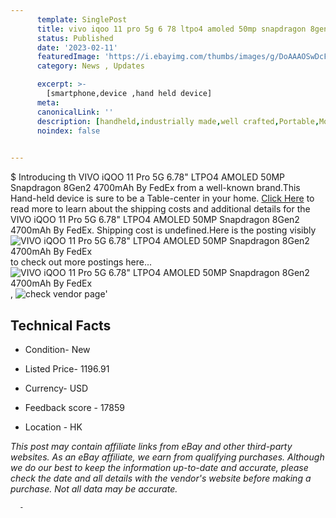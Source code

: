 ```yaml
---
      template: SinglePost
      title: vivo iqoo 11 pro 5g 6 78 ltpo4 amoled 50mp snapdragon 8gen2 4700mah by fedex
      status: Published
      date: '2023-02-11'
      featuredImage: 'https://i.ebayimg.com/thumbs/images/g/DoAAAOSwDcFjnAjb/s-l225.jpg'
      category: News , Updates

      excerpt: >-
        [smartphone,device ,hand held device]
      meta:
      canonicalLink: ''
      description: [handheld,industrially made,well crafted,Portable,Mobile,Compact,Convenient,Lightweight,Maneuverable,Man-portable,Miniature,Carriable,Hand-held,Light,Holdable,Transportable,Mobile device,Pocket-sized,On-the-go,Wireless,Cordless,Compact size,Convenient size, smartphone,device ,hand held device]
      noindex: false
      

---
```

$
      Introducing th VIVO iQOO 11 Pro 5G 6.78" LTPO4 AMOLED 50MP Snapdragon 8Gen2 4700mAh By FedEx from a well-known brand.This Hand-held device  is sure to be a Table-center in your home. [Click Here](https://www.ebay.com/itm/225302079116?hash=item34750ce68c%3Ag%3ADoAAAOSwDcFjnAjb&mkevt=1&mkcid=1&mkrid=711-53200-19255-0&campid=%253CePNCampaignId%253E&customid=%253CreferenceId%253E&toolid=10049) to read more to learn about the shipping costs and additional details for the VIVO iQOO 11 Pro 5G 6.78" LTPO4 AMOLED 50MP Snapdragon 8Gen2 4700mAh By FedEx. Shipping cost is undefined.Here is the posting visibly ![VIVO iQOO 11 Pro 5G 6.78" LTPO4 AMOLED 50MP Snapdragon 8Gen2 4700mAh By FedEx](https://i.ebayimg.com/thumbs/images/g/DoAAAOSwDcFjnAjb/s-l225.jpg) to check out more postings here... ![VIVO iQOO 11 Pro 5G 6.78" LTPO4 AMOLED 50MP Snapdragon 8Gen2 4700mAh By FedEx](https://i.ebayimg.com/images/g/DoAAAOSwDcFjnAjb/s-l960.jpg), ![check vendor page](https://origin-galleryplus.ebayimg.com/ws/web/225302079116_2_0_1/225x225.jpg,https://origin-galleryplus.ebayimg.com/ws/web/225302079116_3_0_1/225x225.jpg)'

      

 ## Technical Facts 



     
      

 - Condition- New 


      

 - Listed Price- 1196.91 


      

 - Currency- USD 


      

 - Feedback score - 17859 


      

 - Location - HK 


      
      

 *_This post may contain affiliate links from eBay and other third-party websites. As an eBay affiliate, we earn from qualifying purchases. Although we do our best to keep the information up-to-date and accurate, please check the date and all details with the vendor's website before making a purchase. Not all data may be accurate._*




      -
